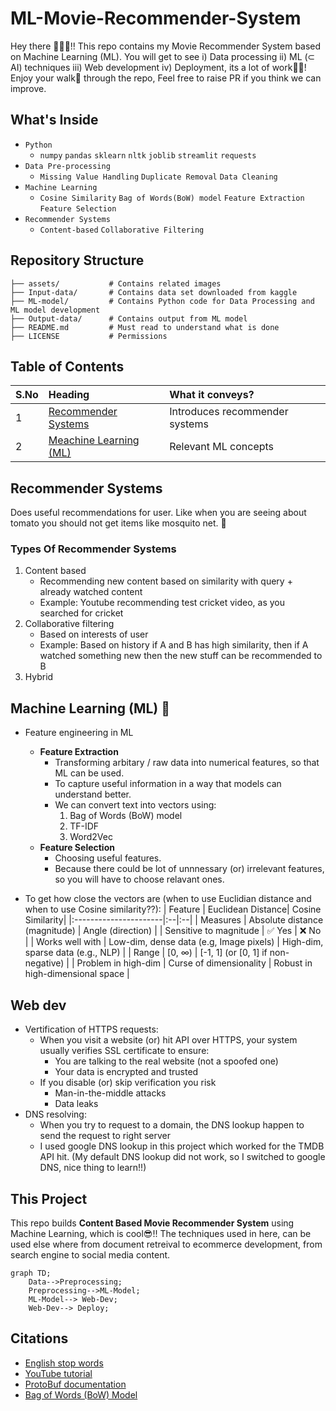 # ML-Movie-Recommender-System
Hey there 🙋🏻‍♂️!! This repo contains my Movie Recommender System based on Machine Learning (ML). You will get to see i) Data processing ii) ML (⊂ AI) techniques iii) Web development iv) Deployment, its a lot of work👷🏻! Enjoy your walk👣 through the repo, Feel free to raise PR if you think we can improve.

## What's Inside
- ```Python```
    - ```numpy``` ```pandas``` ```sklearn``` ```nltk``` ```joblib``` ```streamlit``` ```requests```
- ```Data Pre-processing```
    - ```Missing Value Handling``` ```Duplicate Removal``` ```Data Cleaning```
- ```Machine Learning```
    - ```Cosine Similarity``` ```Bag of Words(BoW) model``` ```Feature Extraction``` ```Feature Selection``` 
- ```Recommender Systems```
    - ```Content-based``` ```Collaborative Filtering```

## Repository Structure
```
├── assets/           # Contains related images
├── Input-data/       # Contains data set downloaded from kaggle
├── ML-model/         # Contains Python code for Data Processing and ML model development
├── Output-data/      # Contains output from ML model
├── README.md         # Must read to understand what is done
├── LICENSE           # Permissions
```

## Table of Contents
| S.No | Heading | What it conveys? |
|:---|:--|:--|
| 1 | [Recommender Systems](#recommender-systems)| Introduces recommender systems |
| 2 | [Meachine Learning (ML)](#machine-learning-ml-) | Relevant ML concepts |


## Recommender Systems
Does useful recommendations for user. Like when you are seeing about tomato you should not get items like mosquito net. 🚨

### Types Of Recommender Systems
1) Content based
    -  Recommending new content based on similarity with query + already watched content
    - Example: Youtube recommending test cricket video, as you searched for cricket
2) Collaborative filtering
    - Based on interests of user
    - Example: Based on history if A and B has high similarity, then if A watched something new then the new stuff can be recommended to B
3) Hybrid

## Machine Learning (ML) 🤖
- Feature engineering in ML
    - **Feature Extraction**
        - Transforming arbitary / raw data into numerical features, so that ML can be used.
        - To capture useful information in a way that models can understand better.
        - We can convert text into vectors using:
            1. Bag of Words (BoW) model
            2. TF-IDF
            2. Word2Vec
    - **Feature Selection**
        - Choosing useful features.
        - Because there could be lot of unnnessary (or) irrelevant features, so you will have to choose relavant ones. 

- To get how close the vectors are (when to use Euclidian distance and when to use Cosine similarity??):
    | Feature | Euclidean Distance| Cosine Similarity|
    |:----------------------|:--|:--|
    | Measures               | Absolute distance (magnitude) | Angle (direction)                     |
    | Sensitive to magnitude | ✅ Yes                         | ❌ No                                  |
    | Works well with        | Low-dim, dense data  (e.g, Image pixels)         | High-dim, sparse data (e.g., NLP)     |
    | Range                  | \[0, ∞)                       | \[-1, 1] (or \[0, 1] if non-negative) |
    | Problem in high-dim    | Curse of dimensionality       | Robust in high-dimensional space      |

## Web dev

- Vertification of HTTPS requests:
    - When you visit a website (or) hit API over HTTPS, your system usually verifies SSL certificate to ensure:
        - You are talking to the real website (not a spoofed one)
        - Your data is encrypted and trusted 
    - If you disable (or) skip verification you risk
        - Man-in-the-middle attacks
        - Data leaks
- DNS resolving:
    - When you try to request to a domain, the DNS lookup happen to send the request to right server
    - I used google DNS lookup in this project which worked for the TMDB API hit. (My default DNS lookup did not work, so I switched to google DNS, nice thing to learn!!)

## This Project
This repo builds **Content Based Movie Recommender System** using Machine Learning, which is cool😎!! The techniques used in here, can be used else where from document retreival to ecommerce development, from search engine to social media content.

```mermaid
graph TD;
    Data-->Preprocessing;
    Preprocessing-->ML-Model;
    ML-Model--> Web-Dev;
    Web-Dev--> Deploy;
```

## Citations
- [English stop words](https://gist.github.com/sebleier/554280)
- [YouTube tutorial](https://www.youtube.com/watch?v=1xtrIEwY_zY&t=1s)
- [ProtoBuf documentation](https://protobuf.dev/)
- [Bag of Words (BoW) Model](https://en.wikipedia.org/wiki/Bag-of-words_model)
